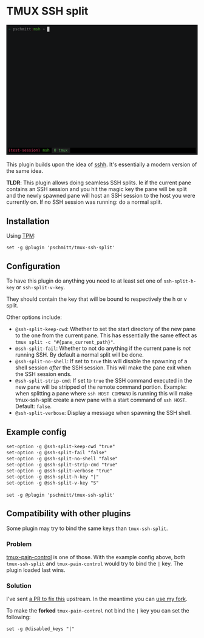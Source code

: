 # TMUX SSH split

[![](./tmux-ssh-split.gif)](https://asciinema.org/a/335250)

This plugin builds upon the idea of [sshh](https://github.com/yudai/sshh/).
It's essentially a modern version of the same idea.

**TLDR**: This plugin allows doing seamless SSH splits. Ie if the current pane
contains an SSH session and you hit the magic key the pane will be split 
and the newly spawned pane will host an SSH session to the host you were
currently on. If no SSH session was running: do a normal split.

## Installation

Using [TPM](https://github.com/tmux-plugins/tpm):

```
set -g @plugin 'pschmitt/tmux-ssh-split'
```

## Configuration

To have this plugin do anything you need to at least set one of
`ssh-split-h-key` or `ssh-split-v-key`.

They should contain the key that will be bound to respectively the h or v
split.

Other options include:

- `@ssh-split-keep-cwd`: Whether to set the start directory of the new pane to
the one from the current pane. This has essentially the same effect as 
`tmux split -c "#{pane_current_path}"`.
- `@ssh-split-fail`: Whether to not do anything if the current pane is *not* 
running SSH. By default a normal split will be done.
- `@ssh-split-no-shell`: If set to `true` this will disable the spawning of a
shell session *after* the SSH session. This will make the pane exit when the 
SSH session ends.
- `@ssh-split-strip-cmd`: If set to `true` the SSH command executed in the new
pane will be stripped of the remote command portion. Example: when splitting
a pane where `ssh HOST COMMAND` is running this will make tmux-ssh-split create
a new pane with a start command of `ssh HOST`. Default: `false`.
- `@ssh-split-verbose`: Display a message when spawning the SSH shell.

## Example config

```
set-option -g @ssh-split-keep-cwd "true"
set-option -g @ssh-split-fail "false"
set-option -g @ssh-split-no-shell "false"
set-option -g @ssh-split-strip-cmd "true"
set-option -g @ssh-split-verbose "true"
set-option -g @ssh-split-h-key "|"
set-option -g @ssh-split-v-key "S"

set -g @plugin 'pschmitt/tmux-ssh-split'
```

## Compatibility with other plugins

Some plugin may try to bind the same keys than `tmux-ssh-split`.

### Problem

[tmux-pain-control](https://github.com/tmux-plugins/tmux-pain-control) is one
of those.
With the example config above, both `tmux-ssh-split` and `tmux-pain-control`
would try to bind the `|` key. The plugin loaded last wins.

### Solution

I've sent [a PR to fix this](https://github.com/tmux-plugins/tmux-pain-control/pull/33)
upstream. In the meantime you can
[use my fork](https://github.com/pschmitt/tmux-pain-control/).

To make the **forked** `tmux-pain-control` not bind the `|` key you can set 
the following:

```
set -g @disabled_keys "|"
```
